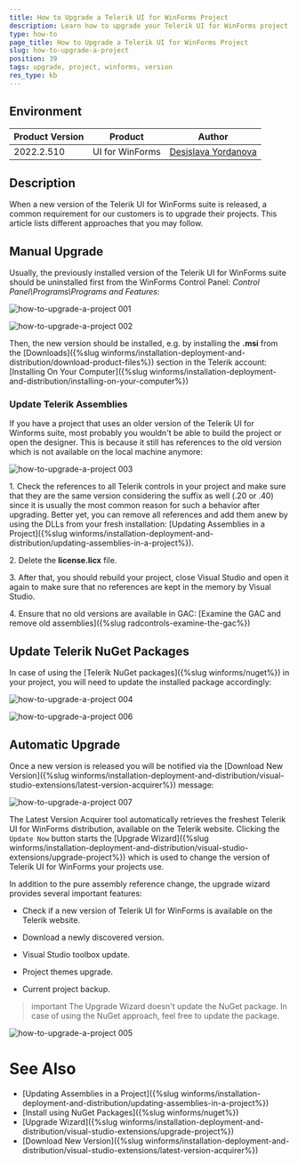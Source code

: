 ```yaml
---
title: How to Upgrade a Telerik UI for WinForms Project
description: Learn how to upgrade your Telerik UI for WinForms project.
type: how-to 
page_title: How to Upgrade a Telerik UI for WinForms Project
slug: how-to-upgrade-a-project
position: 39
tags: upgrade, project, winforms, version
res_type: kb
---
```


## Environment
 
|Product Version|Product|Author|
|----|----|----|
|2022.2.510|UI for WinForms|[Desislava Yordanova](https://www.telerik.com/blogs/author/desislava-yordanova)|


## Description

When a new version of the Telerik UI for WinForms suite is released, a common requirement for our customers is to upgrade their projects. This article lists different approaches that you may follow. 

## Manual Upgrade

Usually, the previously installed version of the Telerik UI for WinForms suite should be uninstalled first from the WinForms Control Panel: *Control Panel\Programs\Programs and Features*:

![how-to-upgrade-a-project 001](images/how-to-upgrade-a-project001.png)

![how-to-upgrade-a-project 002](images/how-to-upgrade-a-project002.png)

Then, the new version should be installed, e.g. by installing the **.msi** from the [Downloads]({%slug winforms/installation-deployment-and-distribution/download-product-files%}) section in the Telerik account: [Installing On Your Computer]({%slug winforms/installation-deployment-and-distribution/installing-on-your-computer%}) 

### Update Telerik Assemblies

If you have a project that uses an older version of the Telerik UI for Winforms suite, most probably you wouldn't be able to build the project or open the designer. This is because it still has references to the old version which is not available on the local machine anymore:

![how-to-upgrade-a-project 003](images/how-to-upgrade-a-project003.png)

1\. Check the references to all Telerik controls in your project and make sure that they are the same version considering the suffix as well (.20 or .40) since it is usually the most common reason for such a behavior after upgrading. Better yet, you can remove all references and add them anew by using the DLLs from your fresh installation: [Updating Assemblies in a Project]({%slug winforms/installation-deployment-and-distribution/updating-assemblies-in-a-project%}).

2\. Delete the **license.licx** file. 

3\. After that, you should rebuild your project, close Visual Studio and open it again to make sure that no references are kept in the memory by Visual Studio. 

4\. Ensure that no old versions are available in GAC: [Examine the GAC and remove old assemblies]({%slug radcontrols-examine-the-gac%})
 
## Update Telerik NuGet Packages

In case of using the [Telerik NuGet packages]({%slug winforms/nuget%}) in your project, you will need to update the installed package accordingly:

![how-to-upgrade-a-project 004](images/how-to-upgrade-a-project004.png)

![how-to-upgrade-a-project 006](images/how-to-upgrade-a-project006.png)

## Automatic Upgrade

Once a new version is released you will be notified via the [Download New Version]({%slug winforms/installation-deployment-and-distribution/visual-studio-extensions/latest-version-acquirer%}) message:

![how-to-upgrade-a-project 007](images/how-to-upgrade-a-project007.png)

The Latest Version Acquirer tool automatically retrieves the freshest Telerik UI for WinForms distribution, available on the Telerik website. Clicking the `Update Now` button starts the [Upgrade Wizard]({%slug winforms/installation-deployment-and-distribution/visual-studio-extensions/upgrade-project%}) which is used to change the version of Telerik UI for WinForms your projects use.

In addition to the pure assembly reference change, the upgrade wizard provides several important features:

* Check if a new version of Telerik UI for WinForms is available on the Telerik website.

* Download a newly discovered version.

* Visual Studio toolbox update.

* Project themes upgrade.

* Current project backup.

>important The Upgrade Wizard doesn't update the NuGet package. In case of using the NuGet approach, feel free to update the package.

![how-to-upgrade-a-project 005](images/how-to-upgrade-a-project005.png)

# See Also

* [Updating Assemblies in a Project]({%slug winforms/installation-deployment-and-distribution/updating-assemblies-in-a-project%})
* [Install using NuGet Packages]({%slug winforms/nuget%})
* [Upgrade Wizard]({%slug winforms/installation-deployment-and-distribution/visual-studio-extensions/upgrade-project%})
* [Download New Version]({%slug winforms/installation-deployment-and-distribution/visual-studio-extensions/latest-version-acquirer%})
